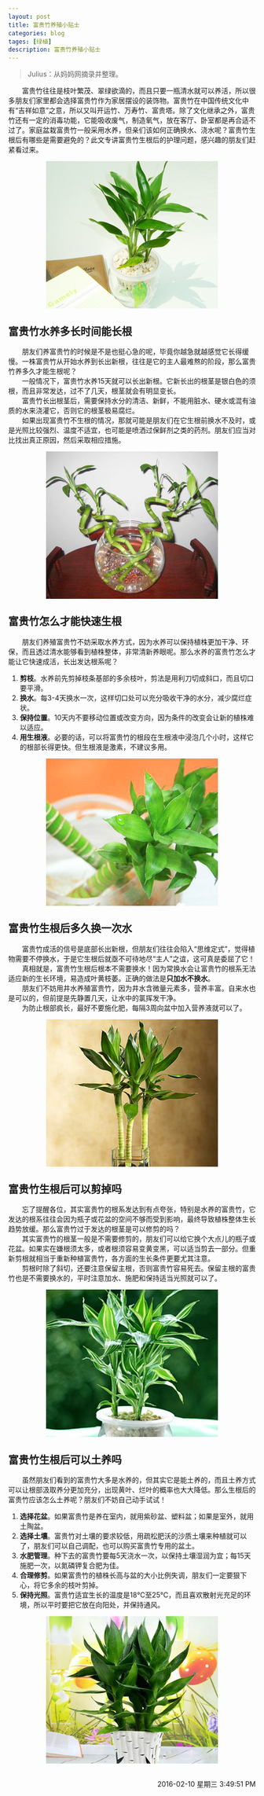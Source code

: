 ```yaml
---
layout: post
title: 富贵竹养殖小贴士
categories: blog
tages: [绿植]
description: 富贵竹养殖小贴士
---
```


> Julius：从妈妈网摘录并整理。

　　富贵竹往往是枝叶繁茂、翠绿欲滴的，而且只要一瓶清水就可以养活，所以很多朋友们家里都会选择富贵竹作为家居摆设的装饰物。富贵竹在中国传统文化中有“吉祥如意”之意，所以又叫开运竹、万寿竹、富贵塔。除了文化继承之外，富贵竹还有一定的消毒功能，它能吸收废气，制造氧气，放在客厅、卧室都是再合适不过了。家庭盆栽富贵竹一般采用水养，但亲们该如何正确换水、浇水呢？富贵竹生根后有哪些是需要避免的？此文专讲富贵竹生根后的护理问题，感兴趣的朋友们赶紧看过来。

<center>
  <p><img src="/images/lucky-bamboo/pic01.jpg" align="center"></p>
</center>

## 富贵竹水养多长时间能长根 ##

　　朋友们养富贵竹的时候是不是也挺心急的呢，毕竟你越急就越感觉它长得缓慢。一株富贵竹从开始水养到长出新根，往往是它的主人最难熬的阶段，那么富贵竹养多久才能生根呢？<br/>
　　一般情况下，富贵竹水养15天就可以长出新根。它新长出的根茎是银白色的须根，而且非常发达，过不了几天，根茎就会有明显变长。<br/>
　　富贵竹长出根茎后，需要保持水分的清洁、新鲜，不能用脏水、硬水或混有油质的水来浇灌它，否则它的根茎极易腐烂。<br/>
　　如果出现富贵竹不生根的情况，那就可能是朋友们在它生根前换水不及时，或是光照比较强烈、温度不适宜，也可能是喷洒过保鲜剂之类的药剂。朋友们应当对比找出真正原因，然后采取相应措施。

<center>
  <p><img src="/images/lucky-bamboo/pic02.jpg" align="center"></p>
</center>

## 富贵竹怎么才能快速生根 ##

　　朋友们养殖富贵竹不妨采取水养方式，因为水养可以保持植株更加干净、环保，而且透过清水能够看到植株整体，非常清新养眼呢。那么水养的富贵竹怎么才能让它快速成活，长出发达根系呢？

1. **剪枝**。水养前先剪掉枝条基部的多余枝叶，剪法是用利刀切成斜口，而且切口要平滑。
1. **换水**。每3-4天换水一次，这样切口处可以充分吸收干净的水分，减少腐烂症状。
1. **保持位置**。10天内不要移动位置或改变方向，因为条件的改变会让新的植株难以适应。
1. **用生根液**。必要的话，可以将富贵竹的根段在生根液中浸泡几个小时，这样它的根部长得更快。但生根液是激素，不建议多用。

<center>
  <p><img src="/images/lucky-bamboo/pic03.jpg" align="center"></p>
</center>

## 富贵竹生根后多久换一次水 ##

　　富贵竹成活的信号是底部长出新根，但朋友们往往会陷入“思维定式”，觉得植物需要不停换水，于是它生根后就亟不可待地尽“主人”之谊，这可真是委屈了它！<br/>
　　真相就是，富贵竹生根后根本不需要换水！因为常换水会让富贵竹的根系无法适应新的生长环境，易造成叶黄枝萎。正确的做法是**只加水不换水**。<br/>
　　朋友们不妨用井水养殖富贵竹，因为井水含微量元素多，营养丰富。自来水也是可以的，但前提是先静置几天，让水中的氯挥发干净。<br/>
　　为防止根部疯长，最好不要施化肥，每隔3周向盆中加入营养液就可以了。

<center>
  <p><img src="/images/lucky-bamboo/pic04.jpg" align="center"></p>
</center>

## 富贵竹生根后可以剪掉吗 ##

　　忘了提醒各位，其实富贵竹的根系发达到有点夸张，特别是水养的富贵竹，它发达的根系往往会因为瓶子或花盆的空间不够而受到影响，最终导致植株整体生长趋势放缓。那么富贵竹过于发达的根茎是可以修剪的吗？<br/>
　　其实富贵竹的根茎一般是不需要修剪的，朋友们可以给它换个大点儿的瓶子或花盆。如果实在嫌根须太多，或者根须容易变黄变黑，可以适当剪去一部分。但重新剪根就相当于重新种植富贵竹，各方面的生长条件更要尤其注意。<br/>
　　剪根时除了斜切，还要注意保留主根，否则富贵竹容易死去。保留主根的富贵竹也是不需要换水的，平时注意加水、施肥和保持适当光照就可以了。

<center>
  <p><img src="/images/lucky-bamboo/pic05.jpg" align="center"></p>
</center>

## 富贵竹生根后可以土养吗 ##

　　虽然朋友们看到的富贵竹大多是水养的，但其实它是能土养的，而且土养方式可以让根部汲取养分更加充分，出现黄叶、烂叶的概率也大大降低。那么生根后的富贵竹应该怎么土养呢？朋友们不妨自己动手试试！

1. **选择花盆**。如果富贵竹是养在室内，就用紫砂盆、塑料盆；如果是室外，就用土陶盆。
1. **选择土壤**。富贵竹对土壤的要求较低，用疏松肥沃的沙质土壤来种植就可以了，朋友们可以自己调配，也可以购买富贵竹专用的盆土。
1. **水肥管理**。种下去的富贵竹要每5天浇水一次，以保持土壤湿润为宜；每15天施肥一次，以氮磷钾复合肥为佳。
1. **合理修剪**。如果富贵竹的植株长高与盆的大小比例失调，朋友们一定要狠下心，将它多余的枝叶剪掉。
1. **保持光照**。富贵竹适宜生长的温度是18℃至25℃，而且喜欢散射光充足的环境，所以平时要把它放在向阳处，并保持通风。

<center>
  <p><img src="/images/lucky-bamboo/pic06.jpg" align="center"></p>
</center>

<br/>

<div align="right">2016-02-10 星期三 3:49:51 PM</div>